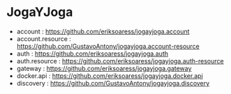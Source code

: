 # JogaYJoga

- account : https://github.com/eriksoaress/jogayjoga.account
- account.resource : https://github.com/GustavoAntony/jogayjoga.account-resource
- auth : https://github.com/eriksoaress/jogayjoga.auth
- auth.resource : https://github.com/eriksoaress/jogayjoga.auth-resource
- gateway : https://github.com/eriksoaress/jogayjoga.gateway
- docker.api : https://github.com/eriksoaress/jogayjoga.docker.api
- discovery : https://github.com/GustavoAntony/jogayjoga.discovery
